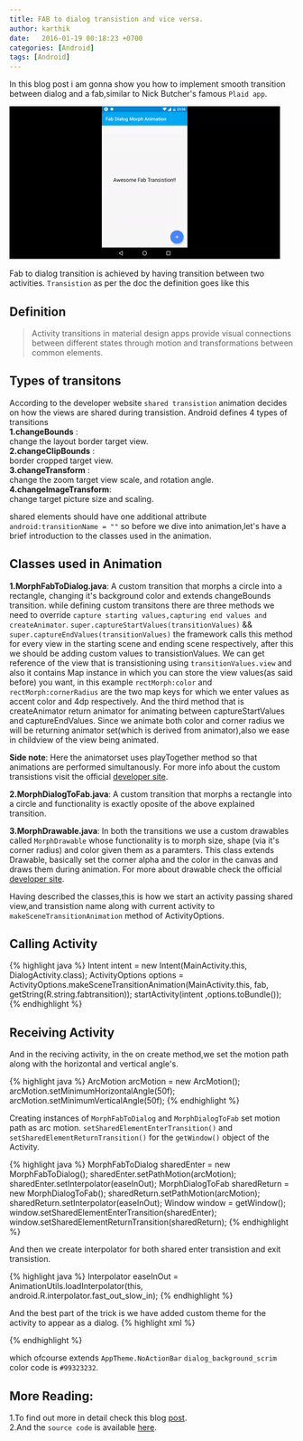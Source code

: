 ```yaml
---
title: FAB to dialog transistion and vice versa.
author: karthik
date:   2016-01-19 00:18:23 +0700
categories: [Android]
tags: [Android]
---
```

In this blog post i am  gonna show you how to implement smooth transition between dialog and a fab,similar to Nick Butcher's famous `Plaid app`.

![ScreenShot](https://raw.githubusercontent.com/NULLPointerGuy/NULLPointerGuy.github.io/master/static/img/_posts/fab2.gif)


  Fab to dialog transition is achieved by having transition between two activities.
 `Transistion` as per the doc the definition goes like this

## Definition
 >Activity transitions in material design apps provide visual connections between different states through motion and transformations between common elements.

## Types of transitons
  According to the developer website `shared transistion` animation decides on how the views are shared during transistion.
  Android defines 4 types of transitions<br/>
  **1.changeBounds** : <br/>
  change the layout border target view.<br/>
  **2.changeClipBounds** : <br/>
  border cropped target view.<br/>
  **3.changeTransform** : <br/>
  change the zoom target view scale, and rotation angle.<br/>
  **4.changeImageTransform**: <br/>
  change target picture size and scaling.<br/>

  shared elements should have one additional attribute   `android:transitionName = ""`
  so before we dive into animation,let's have a brief introduction to the classes used in the animation.

## Classes used in Animation
  **1.MorphFabToDialog.java**:
  A custom transition that morphs a circle into a rectangle, changing it's background color and extends changeBounds transition.
while defining custom transitons there are three methods we need to override `capture starting values,capturing end values and createAnimator`.
`super.captureStartValues(transitionValues)` && `super.captureEndValues(transitionValues)` the framework calls this method for every view in the starting scene and ending scene respectively, after this we should be adding custom values to transistionValues.
We can get reference of the view that is transistioning using  `transitionValues.view` and also it contains Map instance in which you can store the view values(as said before) you want, in this example  `rectMorph:color` and `rectMorph:cornerRadius` are the two map keys for which we enter values as accent color and 4dp respectively.
And the third method that is createAnimator return animator for animating between captureStartValues and captureEndValues. Since we animate both color and corner radius we will be returning animator set(which is derived from animator),also we ease in childview of the view being animated.

**Side note**:
Here the animatorset uses  playTogether method so that animations are performed simultanously.
For more info about the custom transistions visit the official [developer site](http://developer.android.com/training/transitions/custom-transitions.html).

**2.MorphDialogToFab.java**:
A custom transition that morphs a rectangle into a circle and functionality is exactly oposite of the above explained transition.

**3.MorphDrawable.java**:
In both the transitions we use a custom drawables called `MorphDrawable` whose functionality is to morph size, shape (via it's corner radius) and color given them as a paramters.
This class extends Drawable, basically set the corner alpha and the color in the canvas and draws them during animation.
For more about drawable check the official [developer site](http://developer.android.com/reference/android/graphics/drawable/Drawable.html).

Having described the classes,this is how we start an activity passing shared view,and transistion name along with current activity to  `makeSceneTransitionAnimation` method of ActivityOptions.

## Calling Activity
{% highlight java %}
Intent intent = new Intent(MainActivity.this, DialogActivity.class);
ActivityOptions options = ActivityOptions.makeSceneTransitionAnimation(MainActivity.this, fab, getString(R.string.fabtransition));
startActivity(intent ,options.toBundle());
{% endhighlight %}


## Receiving Activity
And in the reciving activity, in the on create method,we set the motion path along with the horizontal and vertical angle's.

{% highlight java %}
 ArcMotion arcMotion = new ArcMotion();
 arcMotion.setMinimumHorizontalAngle(50f);
 arcMotion.setMinimumVerticalAngle(50f);
{% endhighlight %}

Creating instances of `MorphFabToDialog` and `MorphDialogToFab` set motion path as arc motion.
`setSharedElementEnterTransition()` and `setSharedElementReturnTransition()` for the `getWindow()` object of the Activity.

 {% highlight java %}
 MorphFabToDialog sharedEnter = new MorphFabToDialog();
 sharedEnter.setPathMotion(arcMotion);
 sharedEnter.setInterpolator(easeInOut);
 MorphDialogToFab sharedReturn = new MorphDialogToFab();
 sharedReturn.setPathMotion(arcMotion);
 sharedReturn.setInterpolator(easeInOut);
 Window window = getWindow();
 window.setSharedElementEnterTransition(sharedEnter);
 window.setSharedElementReturnTransition(sharedReturn);
 {% endhighlight %}

And then we create interpolator for  both shared enter transistion and exit transistion.

 {% highlight java %}
  Interpolator easeInOut = AnimationUtils.loadInterpolator(this, android.R.interpolator.fast_out_slow_in);
 {% endhighlight %}


And the best part of the trick is we have added custom theme for the activity to appear as a dialog.
{% highlight xml %}
<style name="AppTheme.Dialog" parent="AppTheme.NoActionBar">
    <item name="android:windowIsTranslucent">true</item>
    <item name="android:windowBackground">@color/dialog_background_scrim</item>
 </style>

<style name="AppTheme.NoActionBar">
   <item name="windowActionBar">false</item>
   <item name="windowNoTitle">true</item>
</style>
{% endhighlight %}

 which ofcourse extends  `AppTheme.NoActionBar`   `dialog_background_scrim` color code is `#99323232`.

## More Reading:
 1.To find out more in detail check this blog [post](http://hujiaweibujidao.github.io/blog/2015/12/13/Fab-and-Dialog-Morphing-Animation/).<br/>
 2.And the `source code` is available [here](https://github.com/hujiaweibujidao/FabDialogMorph).<br/>
